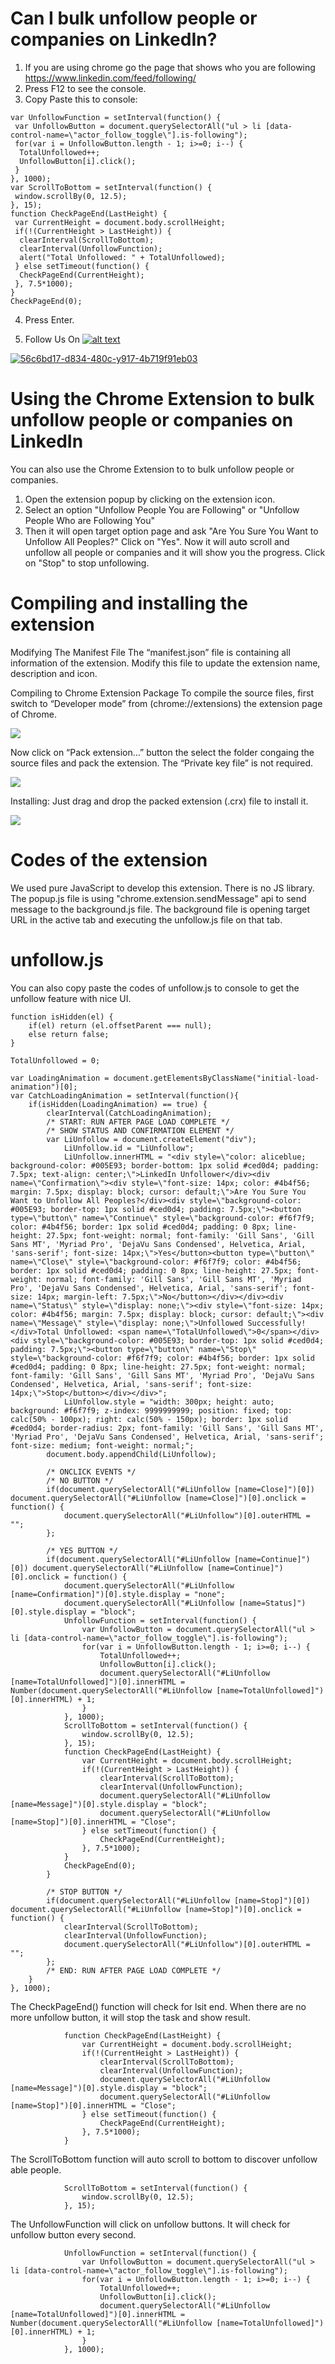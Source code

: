 # Can I bulk unfollow people or companies on LinkedIn?

1. If you are using chrome go the page that shows who you are following  https://www.linkedin.com/feed/following/
2. Press F12 to see the console.
3. Copy Paste this to console:

```TotalUnfollowed = 0;
var UnfollowFunction = setInterval(function() {
 var UnfollowButton = document.querySelectorAll("ul > li [data-control-name=\"actor_follow_toggle\"].is-following");
 for(var i = UnfollowButton.length - 1; i>=0; i--) {
  TotalUnfollowed++;
  UnfollowButton[i].click();
 }
}, 1000);
var ScrollToBottom = setInterval(function() {
 window.scrollBy(0, 12.5);
}, 15);
function CheckPageEnd(LastHeight) {
 var CurrentHeight = document.body.scrollHeight;
 if(!(CurrentHeight > LastHeight)) {
  clearInterval(ScrollToBottom);
  clearInterval(UnfollowFunction);
  alert("Total Unfollowed: " + TotalUnfollowed);
 } else setTimeout(function() {
  CheckPageEnd(CurrentHeight);
 }, 7.5*1000);
}
CheckPageEnd(0);
```
4. Press Enter. 

5. Follow Us On [![alt text][2.1]][2]

[2.1]: http://i.imgur.com/P3YfQoD.png 
[2]: http://www.facebook.com/SingaporeTechEntrepreneurs/

<a href="https://user-images.githubusercontent.com/31100945/29992087-17962570-8fc6-11e7-87b9-698561973c3e.gif" target="_blank"><img src="https://user-images.githubusercontent.com/31100945/29992087-17962570-8fc6-11e7-87b9-698561973c3e.gif" alt="56c6bd17-d834-480c-y917-4b719f91eb03" style="max-width:100%;"></a>


# Using the Chrome Extension to bulk unfollow people or companies on LinkedIn

You can also use the Chrome Extension to to bulk unfollow people or companies.
1. Open the extension popup by clicking on the extension icon.
2. Select an option "Unfollow People You are Following" or "Unfollow People Who are Following You"
3. Then it will open target option page and ask "Are You Sure You Want to Unfollow All Peoples?" Click on "Yes".
Now it will auto scroll and unfollow all people or companies and it will show you the progress. Click on "Stop" to stop unfollowing.


# Compiling and installing the extension

Modifying The Manifest File
The “manifest.json” file is containing all information of the extension. Modify this file to update the extension name, description and icon.

Compiling to Chrome Extension Package
To compile the source files, first switch to “Developer mode” from (chrome://extensions) the extension page of Chrome.

<img src="http://i.imgur.com/047g5iJ.png" style="max-width:100%;">

Now click on “Pack extension…” button the select the folder congaing the source files and pack the extension. The “Private key file” is not required.

<img src="http://i.imgur.com/P6V4SK3.png" style="max-width:100%;">

Installing:
Just drag and drop the packed extension (.crx) file to install it.

<img src="http://i.imgur.com/bYBaZb3.png" style="max-width:100%;">


# Codes of the extension

We used pure JavaScript to develop this extension. There is no JS library.
The popup.js file is using "chrome.extension.sendMessage" api to send message to the background.js file. The background file is opening target URL in the active tab and executing the unfollow.js file on that tab.

# unfollow.js

You can also copy paste the codes of unfollow.js to console to get the unfollow feature with nice UI.      

```
function isHidden(el) {
	if(el) return (el.offsetParent === null);
	else return false;
}

TotalUnfollowed = 0;

var LoadingAnimation = document.getElementsByClassName("initial-load-animation")[0];
var CatchLoadingAnimation = setInterval(function(){
	if(isHidden(LoadingAnimation) == true) {
		clearInterval(CatchLoadingAnimation);
		/* START: RUN AFTER PAGE LOAD COMPLETE */
		/* SHOW STATUS AND CONFIRMATION ELEMENT */
		var LiUnfollow = document.createElement("div");
			LiUnfollow.id = "LiUnfollow";
			LiUnfollow.innerHTML = "<div style=\"color: aliceblue; background-color: #005E93; border-bottom: 1px solid #ced0d4; padding: 7.5px; text-align: center;\">LinkedIn Unfollower</div><div name=\"Confirmation\"><div style=\"font-size: 14px; color: #4b4f56; margin: 7.5px; display: block; cursor: default;\">Are You Sure You Want to Unfollow All Peoples?</div><div style=\"background-color: #005E93; border-top: 1px solid #ced0d4; padding: 7.5px;\"><button type=\"button\" name=\"Continue\" style=\"background-color: #f6f7f9; color: #4b4f56; border: 1px solid #ced0d4; padding: 0 8px; line-height: 27.5px; font-weight: normal; font-family: 'Gill Sans', 'Gill Sans MT', 'Myriad Pro', 'DejaVu Sans Condensed', Helvetica, Arial, 'sans-serif'; font-size: 14px;\">Yes</button><button type=\"button\" name=\"Close\" style=\"background-color: #f6f7f9; color: #4b4f56; border: 1px solid #ced0d4; padding: 0 8px; line-height: 27.5px; font-weight: normal; font-family: 'Gill Sans', 'Gill Sans MT', 'Myriad Pro', 'DejaVu Sans Condensed', Helvetica, Arial, 'sans-serif'; font-size: 14px; margin-left: 7.5px;\">No</button></div></div><div name=\"Status\" style=\"display: none;\"><div style=\"font-size: 14px; color: #4b4f56; margin: 7.5px; display: block; cursor: default;\"><div name=\"Message\" style=\"display: none;\">Unfollowed Successfully!</div>Total Unfollowed: <span name=\"TotalUnfollowed\">0</span></div><div style=\"background-color: #005E93; border-top: 1px solid #ced0d4; padding: 7.5px;\"><button type=\"button\" name=\"Stop\" style=\"background-color: #f6f7f9; color: #4b4f56; border: 1px solid #ced0d4; padding: 0 8px; line-height: 27.5px; font-weight: normal; font-family: 'Gill Sans', 'Gill Sans MT', 'Myriad Pro', 'DejaVu Sans Condensed', Helvetica, Arial, 'sans-serif'; font-size: 14px;\">Stop</button></div></div>";
			LiUnfollow.style = "width: 300px; height: auto; background: #f6f7f9; z-index: 9999999999; position: fixed; top: calc(50% - 100px); right: calc(50% - 150px); border: 1px solid #ced0d4; border-radius: 2px; font-family: 'Gill Sans', 'Gill Sans MT', 'Myriad Pro', 'DejaVu Sans Condensed', Helvetica, Arial, 'sans-serif'; font-size: medium; font-weight: normal;";
		document.body.appendChild(LiUnfollow);

		/* ONCLICK EVENTS */
		/* NO BUTTON */
		if(document.querySelectorAll("#LiUnfollow [name=Close]")[0]) document.querySelectorAll("#LiUnfollow [name=Close]")[0].onclick = function() {
			document.querySelectorAll("#LiUnfollow")[0].outerHTML = "";
		};

		/* YES BUTTON */
		if(document.querySelectorAll("#LiUnfollow [name=Continue]")[0]) document.querySelectorAll("#LiUnfollow [name=Continue]")[0].onclick = function() {
			document.querySelectorAll("#LiUnfollow [name=Confirmation]")[0].style.display = "none";
			document.querySelectorAll("#LiUnfollow [name=Status]")[0].style.display = "block";
			UnfollowFunction = setInterval(function() {
				var UnfollowButton = document.querySelectorAll("ul > li [data-control-name=\"actor_follow_toggle\"].is-following");
				for(var i = UnfollowButton.length - 1; i>=0; i--) {
					TotalUnfollowed++;
					UnfollowButton[i].click();
					document.querySelectorAll("#LiUnfollow [name=TotalUnfollowed]")[0].innerHTML = Number(document.querySelectorAll("#LiUnfollow [name=TotalUnfollowed]")[0].innerHTML) + 1;
				}
			}, 1000);
			ScrollToBottom = setInterval(function() {
				window.scrollBy(0, 12.5);
			}, 15);
			function CheckPageEnd(LastHeight) {
				var CurrentHeight = document.body.scrollHeight;
				if(!(CurrentHeight > LastHeight)) {
					clearInterval(ScrollToBottom);
					clearInterval(UnfollowFunction);
					document.querySelectorAll("#LiUnfollow [name=Message]")[0].style.display = "block";
					document.querySelectorAll("#LiUnfollow [name=Stop]")[0].innerHTML = "Close";
				} else setTimeout(function() {
					CheckPageEnd(CurrentHeight);
				}, 7.5*1000);
			}
			CheckPageEnd(0);
		}

		/* STOP BUTTON */
		if(document.querySelectorAll("#LiUnfollow [name=Stop]")[0]) document.querySelectorAll("#LiUnfollow [name=Stop]")[0].onclick = function() {
			clearInterval(ScrollToBottom);
			clearInterval(UnfollowFunction);
			document.querySelectorAll("#LiUnfollow")[0].outerHTML = "";
		};
		/* END: RUN AFTER PAGE LOAD COMPLETE */
	}
}, 1000);
```

The CheckPageEnd() function will check for lsit end. When there are no more unfollow button, it will stop the task and show result.

```
			function CheckPageEnd(LastHeight) {
				var CurrentHeight = document.body.scrollHeight;
				if(!(CurrentHeight > LastHeight)) {
					clearInterval(ScrollToBottom);
					clearInterval(UnfollowFunction);
					document.querySelectorAll("#LiUnfollow [name=Message]")[0].style.display = "block";
					document.querySelectorAll("#LiUnfollow [name=Stop]")[0].innerHTML = "Close";
				} else setTimeout(function() {
					CheckPageEnd(CurrentHeight);
				}, 7.5*1000);
			}
```
The ScrollToBottom function will auto scroll to bottom  to discover unfollow able people.

```
			ScrollToBottom = setInterval(function() {
				window.scrollBy(0, 12.5);
			}, 15);
```
The UnfollowFunction will click on unfollow buttons. It will check for unfollow button every second.

```
			UnfollowFunction = setInterval(function() {
				var UnfollowButton = document.querySelectorAll("ul > li [data-control-name=\"actor_follow_toggle\"].is-following");
				for(var i = UnfollowButton.length - 1; i>=0; i--) {
					TotalUnfollowed++;
					UnfollowButton[i].click();
					document.querySelectorAll("#LiUnfollow [name=TotalUnfollowed]")[0].innerHTML = Number(document.querySelectorAll("#LiUnfollow [name=TotalUnfollowed]")[0].innerHTML) + 1;
				}
			}, 1000);
```
